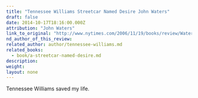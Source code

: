 ```yaml
---
title: "Tennessee Williams Streetcar Named Desire John Waters"
draft: false
date: 2014-10-17T18:16:00.000Z
attribution: "John Waters"
link_to_original: "http://www.nytimes.com/2006/11/19/books/review/Waters.t.html?pagewanted=all&_r=0"
nd_author_of_this_review:
related_author: author/tennessee-williams.md
related_books:
  - book/a-streetcar-named-desire.md
description:
weight:
layout: none
---
```

Tennessee Williams saved my life.


